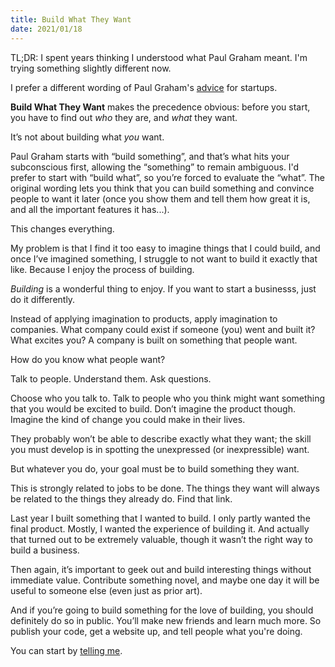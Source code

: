 ```yaml
---
title: Build What They Want
date: 2021/01/18
---
```


TL;DR: I spent years thinking I understood what Paul Graham meant. I'm trying
something slightly different now.

I prefer a different wording of Paul Graham's [advice][pg] for startups.

**Build What They Want** makes the precedence obvious: before you start, you
have to find out *who* they are, and *what* they want.

It’s not about building what *you* want.

Paul Graham starts with “build something”, and that’s what hits your
subconscious first, allowing the “something” to remain ambiguous. I'd prefer to
start with “build what”, so you’re forced to evaluate the “what”. The original
wording lets you think that you can build something and convince people to want
it later (once you show them and tell them how great it is, and all the
important features it has...).

This changes everything.

My problem is that I find it too easy to imagine things that I could build, and
once I’ve imagined something, I struggle to not want to build it exactly that
like. Because I enjoy the process of building.

*Building* is a wonderful thing to enjoy. If you want to start a businesss, just
do it differently.

Instead of applying imagination to products, apply imagination to companies.
What company could exist if someone (you) went and built it? What excites you? A
company is built on something that people want.

How do you know what people want?

Talk to people. Understand them. Ask questions.

Choose who you talk to. Talk to people who you think might want something that
you would be excited to build. Don’t imagine the product though. Imagine the
kind of change you could make in their lives.

They probably won’t be able to describe exactly what they want; the skill you
must develop is in spotting the unexpressed (or inexpressible) want.

But whatever you do, your goal must be to build something they want.

This is strongly related to jobs to be done. The things they want will always be
related to the things they already do. Find that link.

Last year I built something that I wanted to build. I only partly wanted the
final product. Mostly, I wanted the experience of building it. And actually that
turned out to be extremely valuable, though it wasn’t the right way to build a
business.

Then again, it’s important to geek out and build interesting things without
immediate value. Contribute something novel, and maybe one day it will be useful
to someone else (even just as prior art).

And if you’re going to build something for the love of building, you should
definitely do so in public. You’ll make new friends and learn much more. So
publish your code, get a website up, and tell people what you're doing.

You can start by [telling me](mailto:ric@rmhsilva.com).


[pg]: http://www.paulgraham.com/good.html
